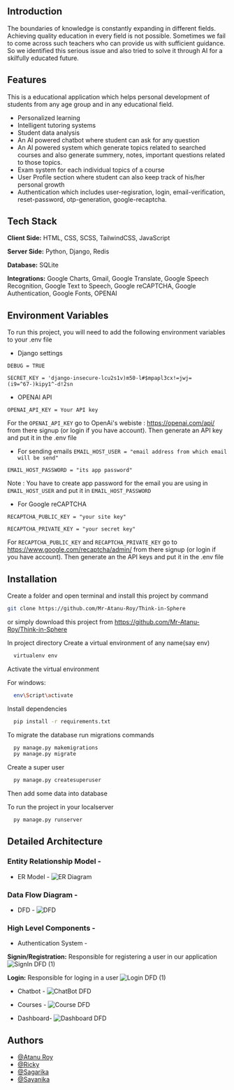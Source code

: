 ## Introduction
The boundaries of knowledge is constantly expanding in different fields. Achieving quality education in every field is not possible. Sometimes we fail to come across such teachers who can provide us with sufficient guidance. So we identified this serious issue and also tried to solve it through AI for a skilfully educated future. 

## Features

This is a educational application which helps personal development of students from any age group and in any educational field.

- Personalized learning
- Intelligent tutoring systems
- Student data analysis
- An AI powered chatbot where student can ask for any question
- An AI powered system which generate topics related to searched courses and also generate summery, notes, important questions related to those topics.
- Exam system for each individual topics of a course
- User Profile section where student can also keep track of his/her personal growth
- Authentication which includes user-regisration, login, email-verification, reset-password, otp-generation, google-recaptcha.
## Tech Stack

**Client Side:** HTML, CSS, SCSS, TailwindCSS, JavaScript

**Server Side:** Python, Django, Redis

**Database:** SQLite

**Integrations:** Google Charts, Gmail, Google Translate, Google Speech Recognition, Google Text to Speech, Google reCAPTCHA, Google Authentication, Google Fonts, OPENAI

## Environment Variables

To run this project, you will need to add the following environment variables to your .env file

- Django settings

`DEBUG = TRUE`

`SECRET_KEY = 'django-insecure-lcu2s1v)m50-l#$mpapl3cx!=jwj=(i9=^67-)kipy1^-d!2sn`

- OPENAI API

`OPENAI_API_KEY = Your API key`

For the `OPENAI_API_KEY` go to OpenAi's webiste : https://openai.com/api/ from there signup (or login if you have account). Then generate an API key and put it in the .env file

- For sending emails
`EMAIL_HOST_USER = "email address from which email will be send"`

`EMAIL_HOST_PASSWORD = "its app password"`

Note : You have to create app password for the email you are using in `EMAIL_HOST_USER` and put it in `EMAIL_HOST_PASSWORD`

- For Google reCAPTCHA

`RECAPTCHA_PUBLIC_KEY = "your site key"`

`RECAPTCHA_PRIVATE_KEY = "your secret key"`

For `RECAPTCHA_PUBLIC_KEY` and `RECAPTCHA_PRIVATE_KEY` go to https://www.google.com/recaptcha/admin/ from there signup (or login if you have account). Then generate an the API keys and put it in the .env file
## Installation

Create a folder and open terminal and install this project by
command 
```bash
git clone https://github.com/Mr-Atanu-Roy/Think-in-Sphere

```
or simply download this project from https://github.com/Mr-Atanu-Roy/Think-in-Sphere

In project directory Create a virtual environment of any name(say env)

```bash
  virtualenv env

```
Activate the virtual environment

For windows:
```bash
  env\Script\activate

```
Install dependencies
```bash
  pip install -r requirements.txt

```
To migrate the database run migrations commands
```bash
  py manage.py makemigrations
  py manage.py migrate

```

Create a super user
```bash
  py manage.py createsuperuser

```
Then add some data into database


To run the project in your localserver
```bash
  py manage.py runserver

```

## Detailed Architecture

### Entity Relationship Model -
- ER Model -
![ER Diagram](https://user-images.githubusercontent.com/100309120/226158517-8e17b002-d054-42c6-99e6-6a660bc56479.png)

### Data Flow Diagram -
- DFD -
![DFD](https://user-images.githubusercontent.com/100309120/226158538-b2a40cde-689c-48e7-97b1-4047a06c486c.png)

### High Level Components -
- Authentication System -

**Signin/Registration:** Responsible for registering a user in our application
![SignIn DFD (1)](https://user-images.githubusercontent.com/100309120/226158544-29f790b7-f329-49d1-a0c4-a964f98c3e00.png)

**Login:** Responsible for loging in a user
![Login DFD (1)](https://user-images.githubusercontent.com/100309120/226158550-f9ab6e1d-7e16-4b16-863f-f17fb831f623.png)

- Chatbot -
![ChatBot DFD](https://user-images.githubusercontent.com/100309120/226158555-f928c17a-9f33-445c-a4df-ba6c427ce5f6.png)

- Courses -
![Course DFD](https://user-images.githubusercontent.com/100309120/226158564-f8ec497e-2f37-49cd-b1de-ff4b54bfae5d.png)

- Dashboard- 
![Dashboard DFD](https://user-images.githubusercontent.com/100309120/226158600-251be959-4390-4321-98ee-7c105dec6852.jpg)

## Authors

- [@Atanu Roy](https://github.com/Mr-Atanu-Roy)
- [@Ricky](https://github.com/Ricky2054)
- [@Sagarika](https://github.com/Sagarika-02)
- [@Sayanika](https://github.com/Sayanika19)

